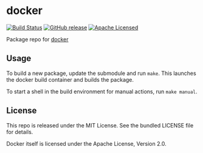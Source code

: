 docker
==========

[![Build Status](https://img.shields.io/circleci/project/amylum/docker.svg)](https://circleci.com/gh/amylum/docker)
[![GitHub release](https://img.shields.io/github/release/amylum/docker.svg)](https://github.com/amylum/docker/releases)
[![Apache Licensed](http://img.shields.io/badge/license-Apache-green.svg)](https://tldrlegal.com/license/apache-license-2.0-(apache-2.0))

Package repo for [docker](https://github.com/docker/docker)

## Usage

To build a new package, update the submodule and run `make`. This launches the docker build container and builds the package.

To start a shell in the build environment for manual actions, run `make manual`.

## License

This repo is released under the MIT License. See the bundled LICENSE file for details.

Docker itself is licensed under the Apache License, Version 2.0.

